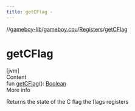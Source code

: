 ```yaml
---
title: getCFlag -
---
```

//[gameboy-lib](../../index.md)/[gameboy.cpu](../index.md)/[Registers](index.md)/[getCFlag](get-c-flag.md)



# getCFlag  
[jvm]  
Content  
fun [getCFlag](get-c-flag.md)(): [Boolean](https://kotlinlang.org/api/latest/jvm/stdlib/kotlin/-boolean/index.html)  
More info  


Returns the state of the C flag the flags registers

  



